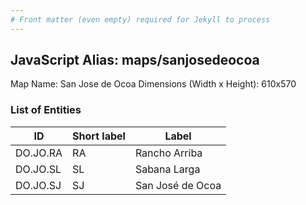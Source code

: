 ```yaml
---
# Front matter (even empty) required for Jekyll to process
---
```


## JavaScript Alias: maps/sanjosedeocoa

Map Name: San Jose de Ocoa
Dimensions (Width x Height): 610x570





### List of Entities

ID | Short label | Label
---|---|---|
DO.JO.RA|RA|Rancho Arriba
DO.JO.SL|SL|Sabana Larga
DO.JO.SJ|SJ|San José de Ocoa
